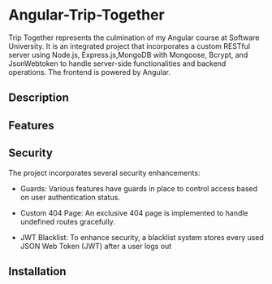 # Angular-Trip-Together
Trip Together represents the culmination of my Angular course at Software University. It is an integrated project that incorporates a custom RESTful server using Node.js, Express.js,MongoDB with Mongoose, Bcrypt, and JsonWebtoken to handle server-side functionalities and backend operations. The frontend is powered by Angular.

## Description

## Features

## Security
The project incorporates several security enhancements:

- Guards: Various features have guards in place to control access based on user authentication status.

- Custom 404 Page: An exclusive 404 page is implemented to handle undefined routes gracefully.

- JWT Blacklist: To enhance security, a blacklist system stores every used JSON Web Token (JWT) after a user logs out

## Installation